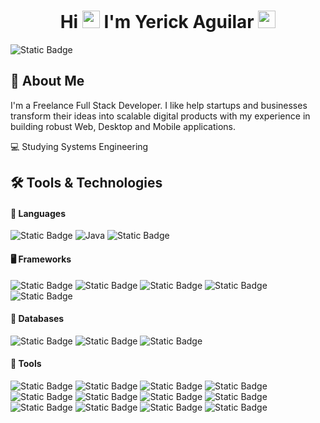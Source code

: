 <div align="center">
  
# Hi <img src="https://media4.giphy.com/media/v1.Y2lkPTc5MGI3NjExMndiY2RtYmRvOWZkMDIydTczYjhtbW5qbnlwcmJqeDNvcXY4cXU3cSZlcD12MV9pbnRlcm5hbF9naWZfYnlfaWQmY3Q9cw/hvRJCLFzcasrR4ia7z/giphy.gif" width="28"> I'm Yerick Aguilar <img src="https://media.giphy.com/media/v1.Y2lkPTc5MGI3NjExenV4emppMTk5bWZ1MHM2YmdnMTJsbHk1MzNndzFjNmcxOW13MW40ZiZlcD12MV9zdGlja2Vyc19zZWFyY2gmY3Q9cw/hWM5xcVje9cQscDLbP/giphy.gif" width="28">

</div>

![Static Badge](https://img.shields.io/badge/gmail-gmail?style=for-the-badge&logo=gmail&logoColor=%23FFF&color=%23d04c3b)


## 🚀 About Me

I'm a Freelance Full Stack Developer.
I like help startups and businesses transform their ideas into scalable digital products with my experience in building robust Web, Desktop and Mobile applications.

💻 Studying Systems Engineering

## 🛠️ Tools & Technologies

#### 📌 Languages

![Static Badge](https://img.shields.io/badge/javascript-javascript?style=for-the-badge&logo=javascript&logoColor=%23F7DF1E&color=gray)
![Java](https://img.shields.io/badge/java-%23ED8B00.svg?style=for-the-badge&logo=openjdk&logoColor=white)
![Static Badge](https://img.shields.io/badge/python-python?style=for-the-badge&logo=python&logoColor=%23FFF&color=%233776AB)

#### 🖥️ Frameworks

![Static Badge](https://img.shields.io/badge/nodejs-nodedotjs?style=for-the-badge&logo=nodedotjs&logoColor=%23FFF&color=%235FA04E)
![Static Badge](https://img.shields.io/badge/react-react?style=for-the-badge&logo=react&logoColor=%2361DAFB&color=%23165ba9)
![Static Badge](https://img.shields.io/badge/vite-vite?style=for-the-badge&logo=vite&logoColor=%23FFF&color=%23646CFF)
![Static Badge](https://img.shields.io/badge/tailwindcss-tailwindcss?style=for-the-badge&logo=tailwindcss&logoColor=%23FFF&color=%2306B6D4)
![Static Badge](https://img.shields.io/badge/flowbite-flowbite?style=for-the-badge&logoColor=%23FFF&color=%232db2f5)

#### 💾 Databases

![Static Badge](https://img.shields.io/badge/mysql-mysql?style=for-the-badge&logo=mysql&logoColor=%23FFF&color=%234479A1)
![Static Badge](https://img.shields.io/badge/mariadb-mariadb?style=for-the-badge&logo=mariadb&logoColor=%23FFF&color=%23003545)
![Static Badge](https://img.shields.io/badge/mongodb-mongodb?style=for-the-badge&logo=mongodb&logoColor=%23FFF&color=%2347A248)

#### 🔧 Tools

![Static Badge](https://img.shields.io/badge/postman-postman?style=for-the-badge&logo=postman&logoColor=%23FFF&color=%23FF6C37)
![Static Badge](https://img.shields.io/badge/git-git?style=for-the-badge&logo=git&logoColor=%23FFF&color=%23F05032)
![Static Badge](https://img.shields.io/badge/github-github?style=for-the-badge&logo=github&logoColor=%23FFF&color=%23181717)
![Static Badge](https://img.shields.io/badge/railway-railway?style=for-the-badge&logo=railway&logoColor=%23FFF&color=%230B0D0E)
![Static Badge](https://img.shields.io/badge/npm-npm?style=for-the-badge&logo=npm&logoColor=%23FFF&color=%23CB3837)
![Static Badge](https://img.shields.io/badge/firebase-firebase?style=for-the-badge&logo=firebase&logoColor=%23FFF&color=%23DD2C00)
![Static Badge](https://img.shields.io/badge/figma-figma?style=for-the-badge&logo=figma&logoColor=%23FFF&color=%23F24E1E)
![Static Badge](https://img.shields.io/badge/visual_studio_code-visual_studio_code?style=for-the-badge&logoColor=%23FFF&color=%232db2f5)
![Static Badge](https://img.shields.io/badge/ubuntu_Server-ubuntu_Server?style=for-the-badge&logo=ubuntu&logoColor=%23FFF&color=%23E95420)
![Static Badge](https://img.shields.io/badge/archlinux-archlinux?style=for-the-badge&logo=archlinux&logoColor=%23FFF&color=%231793D1)
![Static Badge](https://img.shields.io/badge/nginx-nginx?style=for-the-badge&logo=nginx&logoColor=%23FFF&color=%23009639)
![Static Badge](https://img.shields.io/badge/cloudinary-cloudinary?style=for-the-badge&logo=cloudinary&logoColor=%23FFF&color=%233448C5)
